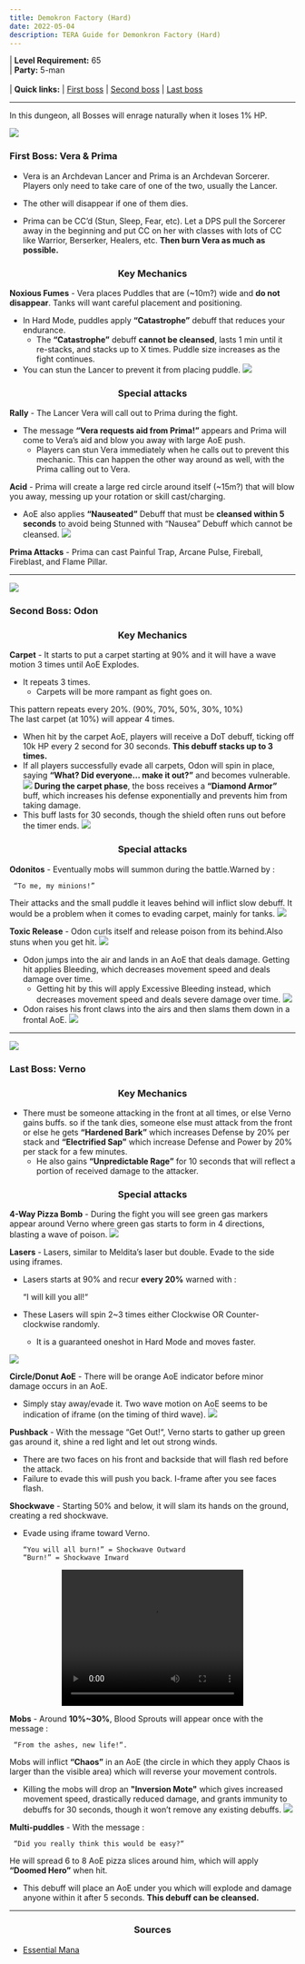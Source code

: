 ```yaml
---
title: Demokron Factory (Hard)
date: 2022-05-04
description: TERA Guide for Demonkron Factory (Hard)
---
```

 | **Level Requirement:** 65
<br> | **Party:** 5-man
<br>
<br> | **Quick links:**
| [First boss](#first-boss) 
| [Second boss](#second-boss) 
| [Last boss](#last-boss) 
<hr/>
In this dungeon, all Bosses will enrage naturally when it loses 1% HP.

<div id="first-boss">

![](https://i.imgur.com/O034mMp.png)
<h3>First Boss: Vera & Prima</h3>

- Vera is an Archdevan Lancer and Prima is an Archdevan Sorcerer. Players only need to take care of one of the two, usually the Lancer. 
- The other will disappear if one of them dies.

- Prima can be CC’d (Stun, Sleep, Fear, etc). Let a DPS pull the Sorcerer away in the beginning and put CC on her with classes with lots of CC like Warrior, Berserker, Healers, etc. **Then burn Vera as much as possible.**
<center><h3>Key Mechanics</h3></center>

**Noxious Fumes** - Vera places Puddles that are (~10m?) wide and **do not disappear**. Tanks will want careful placement and positioning.
* In Hard Mode, puddles apply **“Catastrophe”** debuff that reduces your endurance. 
  * The **“Catastrophe”** debuff **cannot be cleansed**, lasts 1 min until it re-stacks, and stacks up to X times. Puddle size increases as the fight continues.
* You can stun the Lancer to prevent it from placing puddle.
![](https://i.imgur.com/1Q8zv9r.png)

<center><h3>Special attacks</h3></center>

**Rally** - The Lancer Vera will call out to Prima during the fight. 
* The message **“Vera requests aid from Prima!”** appears and Prima will come to Vera’s aid and blow you away with large AoE push. 
  * Players can stun Vera immediately when he calls out to prevent this mechanic. This can happen the other way around as well, with the Prima calling out to Vera.

**Acid** - Prima will create a large red circle around itself (~15m?) that will blow you away, messing up your rotation or skill cast/charging.
* AoE also applies **“Nauseated”** Debuff that must be **cleansed within 5 seconds** to avoid being Stunned with “Nausea” Debuff which cannot be cleansed.
![](https://i.imgur.com/Yjc3idj.png)

**Prima Attacks** - Prima can cast Painful Trap, Arcane Pulse, Fireball, Fireblast, and Flame Pillar.

</div>
<hr/>

<div id="second-boss">

![](https://i.imgur.com/JKCpBW4.png)
<h3>Second Boss: Odon</h3>
<center><h3>Key Mechanics</h3></center>

**Carpet** - It starts to put a carpet starting at 90% and it will have a wave motion 3 times until AoE Explodes. 
* It repeats 3 times.
  * Carpets will be more rampant as fight goes on.

This pattern repeats every 20%. (90%, 70%, 50%, 30%, 10%)<br>
The last carpet (at 10%) will appear 4 times. 
* When hit by the carpet AoE, players will receive a DoT debuff, ticking off 10k HP every 2 second for 30 seconds. **This debuff stacks up to 3 times.**
* If all players successfully evade all carpets, Odon will spin in place, saying **“What? Did everyone… make it out?”** and becomes vulnerable.
![](https://i.imgur.com/5buDkne.jpg)
**During the carpet phase**, the boss receives a **“Diamond Armor”** buff, which increases his defense exponentially and prevents him from taking damage. 
* This buff lasts for 30 seconds, though the shield often runs out before the timer ends.
![](https://i.imgur.com/C8KQyTM.jpg)


<center><h3>Special attacks</h3></center>

**Odonitos** - Eventually mobs will summon during the battle.Warned by : 
 
     “To me, my minions!”
     
Their attacks and the small puddle it leaves behind will inflict slow debuff. It would be a problem when it comes to evading carpet, mainly for tanks.
![](https://i.imgur.com/1o0HGId.jpg)

**Toxic Release** - Odon curls itself and release poison from its behind.Also stuns when you get hit.
![](https://i.imgur.com/kYbbbxz.jpg)
- Odon jumps into the air and lands in an AoE that deals damage. Getting hit applies Bleeding, which decreases movement speed and deals damage over time. 
  - Getting hit by this will apply Excessive Bleeding instead, which decreases movement speed and deals severe damage over time.
![](https://i.imgur.com/G53B9MI.jpg)
- Odon raises his front claws into the airs and then slams them down in a frontal AoE.
![](https://i.imgur.com/VH5XHxU.jpg)

</div>
<hr/>

<div id="last-boss">

![](https://i.imgur.com/LHSQ9AB.png)
<h3>Last Boss: Verno</h3>
<center><h3>Key Mechanics</h3></center>

- There must be someone attacking in the front at all times, or else Verno gains buffs. so if the tank dies, someone else must attack from the front or else he gets **“Hardened Bark”** which increases Defense by 20% per stack and **“Electrified Sap”** which increase Defense and Power by 20% per stack for a few minutes. 
  - He also gains **“Unpredictable Rage”** for 10 seconds that will reflect a portion of received damage to the attacker.

<center><h3>Special attacks</h3></center>

**4-Way Pizza Bomb** - During the fight you will see green gas markers appear around Verno where green gas starts to form in 4 directions, blasting a wave of poison.
![](https://i.imgur.com/S5u4BXB.jpg)

**Lasers** - Lasers, similar to Meldita’s laser but double. Evade to the side using iframes.
* Lasers starts at 90% and recur **every 20%** warned with :

     “I will kill you all!“

* These Lasers will spin 2~3 times either Clockwise OR Counter-clockwise randomly. 
  * It is a guaranteed oneshot in Hard Mode and moves faster.

![](https://i.imgur.com/bPZG3vy.jpg)

**Circle/Donut AoE** - There will be orange AoE indicator before minor damage occurs in an AoE. 
* Simply stay away/evade it. Two wave motion on AoE seems to be indication of iframe (on the timing of third wave).
![](https://i.imgur.com/ISDj4IL.jpg)

**Pushback** - With the message “Get Out!“, Verno starts to gather up green gas around it, shine a red light and let out strong winds. 
* There are two faces on his front and backside that will flash red before the attack. 
* Failure to evade this will push you back. I-frame after you see faces flash.

**Shockwave** - Starting 50% and below, it will slam its hands on the ground, creating a red shockwave.
* Evade using iframe toward Verno.

      “You will all burn!” = Shockwave Outward
      “Burn!” = Shockwave Inward

<center><video width="320" height="240" controls>
  <source src="https://i.imgur.com/wjQRsKh.mp4" type="video/mp4">
</video></center>

**Mobs** - Around **10%~30%**, Blood Sprouts will appear once with the message : 

     “From the ashes, new life!“.

Mobs will inflict **“Chaos”** in an AoE (the circle in which they apply Chaos is larger than the visible area) which will reverse your movement controls. 
* Killing the mobs will drop an **"Inversion Mote"** which gives increased movement speed, drastically reduced damage, and grants immunity to debuffs for 30 seconds, though it won’t remove any existing debuffs.
![](https://i.imgur.com/9m6wNBL.jpg)

**Multi-puddles** - With the message :

     “Did you really think this would be easy?“
     
He will spread 6 to 8 AoE pizza slices around him, which will apply **“Doomed Hero”** when hit. 
* This debuff will place an AoE under you which will explode and damage anyone within it after 5 seconds. **This debuff can be cleansed.**

</div>
<hr/>

<center><h3>Sources</h3></center>

* [Essential Mana](http://www.essentialmana.com/vernos-laboratory)
